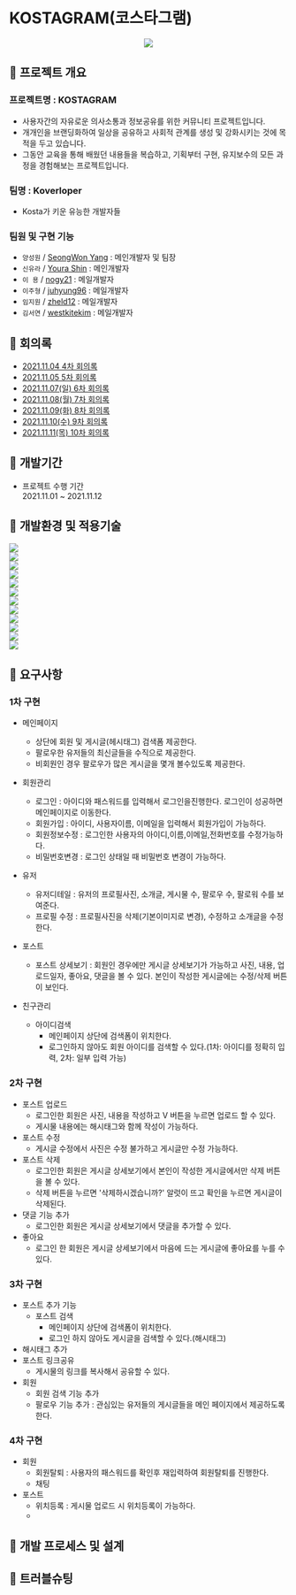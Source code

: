 # KOSTAGRAM(코스타그램)
<p align="center"><img src="https://user-images.githubusercontent.com/88620416/141291035-e2215d44-8d4e-444a-9315-5c2a83adfaac.png"></p>

## 🚀 프로젝트 개요
### 프로젝트명 : KOSTAGRAM
- 사용자간의 자유로운 의사소통과 정보공유를 위한 커뮤니티 프로젝트입니다.
- 개개인을 브랜딩화하여 일상을 공유하고 사회적 관계를 생성 및 강화시키는 것에 목적을 두고 있습니다.
- 그동안 교육을 통해 배웠던 내용들을 복습하고, 기획부터 구현, 유지보수의 모든 과정을 경험해보는 프로젝트입니다.

### 팀명 : Koverloper
- Kosta가 키운 유능한 개발자들

### 팀원 및 구현 기능
- `양성원` / [SeongWon Yang](https://github.com/seongwonyang) : 메인개발자 및 팀장<br>
- `신유라` / [Youra Shin](https://github.com/diverJenny) : 메인개발자
- `이 용` / [nogy21](https://github.com/nogy21) : 메일개발자
- `이주형` / [juhyung96](https://github.com/juhyung96) : 메일개발자
- `임지원` / [zheld12](https://github.com/zheld12) : 메일개발자
- `김서연` / [westkitekim](https://github.com/westkitekim) : 메일개발자

## 🚀 회의록
- [2021.11.04 4차 회의록](https://github.com/diverJenny/KOSTAGRAM/wiki/2021.11.04)
- [2021.11.05 5차 회의록](https://github.com/diverJenny/KOSTAGRAM/wiki/2021.11.05)
- [2021.11.07(일) 6차 회의록](https://github.com/diverJenny/KOSTAGRAM/wiki/2021.11.07(%EC%9D%BC)-%ED%9A%8C%EC%9D%98%EB%A1%9D)
- [2021.11.08(월) 7차 회의록](https://github.com/diverJenny/KOSTAGRAM/wiki/2021.11.08(%EC%9B%94)-%ED%9A%8C%EC%9D%98%EB%A1%9D)
- [2021.11.09(화) 8차 회의록](https://github.com/diverJenny/KOSTAGRAM/wiki/2021.11.09(%ED%99%94)-%ED%9A%8C%EC%9D%98%EB%A1%9D)
- [2021.11.10(수) 9차 회의록](https://github.com/diverJenny/KOSTAGRAM/wiki/2021.11.10(%EC%88%98)-%ED%9A%8C%EC%9D%98%EB%A1%9D)
- [2021.11.11(목) 10차 회의록](https://github.com/diverJenny/KOSTAGRAM/wiki/2021.11.11(%EB%AA%A9)-%ED%9A%8C%EC%9D%98%EB%A1%9D)

## 🚀 개발기간
- 프로젝트 수행 기간  
2021.11.01 ~ 2021.11.12

## 🚀 개발환경 및 적용기술 
<img src="http://img.shields.io/badge/-git-black?&logo=git"><br>
<img src="http://img.shields.io/badge/-github-black?&logo=github"><br>
<img src="https://img.shields.io/badge/java-v1.8-007396?logo=java"><br>
<img src="https://img.shields.io/badge/Apache Tomcat-v8.5-F8DC75?logo=Apache Tomcat"><br>
<img src="https://img.shields.io/badge/javascript-ES6+-F7DF1E?logo=javascript"><br>
<img src="https://img.shields.io/badge/git-v2.32.2-F05032?logo=git"><br>
<img src="https://img.shields.io/badge/Oracle-v11-F80000?logo=Oracle"><br>
<img src="https://img.shields.io/badge/HTML5-v5-E34F26?logo=HTML5"><br>
<img src="https://img.shields.io/badge/CSS3-v3-1572B6?logo=CSS3"><br>
<img src="https://img.shields.io/badge/Bootstrap-v4-7952B3?logo=Bootstrap"><br>
<img src="https://img.shields.io/badge/Eclipse IDE-v4-2C2255?logo=Eclipse IDE"><br>
<img src="https://img.shields.io/badge/Trello--0052CC?logo=Trello"><br>



## 🚀 요구사항

### 1차 구현 
  - 메인페이지
    - 상단에 회원 및 게시글(헤시태그) 검색폼 제공한다.
    - 팔로우한 유저들의 최신글들을 수직으로 제공한다.
    - 비회원인 경우 팔로우가 많은 게시글을 몇개 볼수있도록 제공한다.
  - 회원관리
    - 로그인 : 아이디와 패스워드를 입력해서 로그인을진행한다. 로그인이 성공하면 메인페이지로 이동한다.
    - 회원가입 : 아이디, 사용자이름, 이메일을 입력해서 회원가입이 가능하다.
    - 회원정보수정 : 로그인한 사용자의 아이디,이름,이메일,전화번호를 수정가능하다.
    - 비밀번호변경 : 로그인 상태일 때 비밀번호 변경이 가능하다.

  - 유저 
    - 유저디테일 : 유저의 프로필사진, 소개글, 게시물 수, 팔로우 수, 팔로워 수를 보여준다.
    - 프로필 수정 : 프로필사진을 삭제(기본이미지로 변경), 수정하고 소개글을 수정한다.  
  - 포스트 
    - 포스트 상세보기 : 회원인 경우에만 게시글 상세보기가 가능하고 사진, 내용, 업로드일자, 좋아요, 댓글을 볼 수 있다.
  본인이 작성한 게시글에는 수정/삭제 버튼이 보인다.
  - 친구관리 
    - 아이디검색 
      - 메인페이지 상단에 검색폼이 위치한다.
      - 로그인하지 않아도 회원 아이디를 검색할 수 있다.(1차: 아이디를 정확히 입력, 2차: 일부 입력 가능)

  
  ### 2차 구현 
  - 포스트 업로드 
    - 로그인한 회원은 사진, 내용을 작성하고 V 버튼을 누르면 업로드 할 수 있다.
    - 게시물 내용에는 해시태그와 함께 작성이 가능하다.
  - 포스트 수정 
    - 게시글 수정에서 사진은 수정 불가하고 게시글만 수정 가능하다. 
  - 포스트 삭제
    - 로그인한 회원은 게시글 상세보기에서 본인이 작성한 게시글에서만 삭제 버튼을 볼 수 있다.
    - 삭제 버튼을 누르면 '삭제하시겠습니까?' 알럿이 뜨고 확인을 누르면 게시글이 삭제된다.
  - 댓글 기능 추가 
    - 로그인한 회원은 게시글 상세보기에서 댓글을 추가할 수 있다.
  - 좋아요 
    - 로그인 한 회원은 게시글 상세보기에서 마음에 드는 게시글에 좋아요를 누를 수 있다.

  ### 3차 구현 
  - 포스트 추가 기능 
    - 포스트 검색
      - 메인페이지 상단에 검색폼이 위치한다.
      - 로그인 하지 않아도 게시글을 검색할 수 있다.(해시태그)
  - 해시태그 추가 
  - 포스트 링크공유 
    - 게시물의 링크를 복사해서 공유할 수 있다.
  - 회원 
    - 회원 검색 기능 추가 
    - 팔로우 기능 추가 : 관심있는 유저들의 게시글들을 메인 페이지에서 제공하도록 한다.

  
  ### 4차 구현 
  - 회원 
    - 회원탈퇴 : 사용자의 패스워드를 확인후 재입력하여 회원탈퇴를 진행한다.
    - 채팅
  - 포스트 
    - 위치등록 : 게시물 업로드 시 위치등록이 가능하다.
    - 
## 🚀 개발 프로세스 및 설계

## 🚀 트러블슈팅


